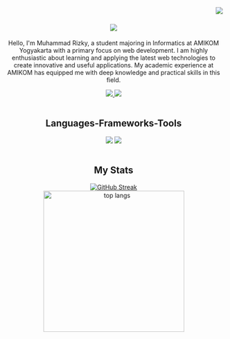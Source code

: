 <img align="right" src="https://visitor-badge.laobi.icu/badge?page_id=rizkyjackbar.rizkyjackbar" />

<h1 align="center">
    <img src="https://readme-typing-svg.herokuapp.com/?font=Righteous&size=35&center=true&vCenter=true&width=500&height=70&duration=4000&lines=Hi+Everyone!+👋;+I'm+Muhammad+Rizky!;" />
</h1>

<p align="center">
    Hello, I'm Muhammad Rizky, a student majoring in Informatics at AMIKOM Yogyakarta with a primary focus on web development. I am highly enthusiastic about learning and applying the latest web technologies to create innovative and useful applications. My academic experience at AMIKOM has equipped me with deep knowledge and practical skills in this field.
</p> 

<div align="center"></div>
 
<div align="center"> 
  <a href="https://www.linkedin.com/in/muhammad-rizky-842606218/" target="_blank">
    <img src="https://img.shields.io/badge/LinkedIn-0077B5?style=for-the-badge&logo=linkedin&logoColor=white" target="_blank" />
  </a>
  <a href="https://rizkyjackbar.com" target="_blank">
     <img src="https://img.shields.io/badge/website-000000?style=for-the-badge&logo=About.me&logoColor=white" target="_blank" /> 
  </a>
</div>

<br/>

<h2 align="center">Languages-Frameworks-Tools</h2>
<div align="center">
    <img src="https://skillicons.dev/icons?i=html,css,javascript,bootstrap,tailwind,vscode,github,figma" />
    <img src="https://skillicons.dev/icons?i=react,vite,express,mysql,npm,postman" />
</div>

<br/>

<h2 align="center">My Stats</h2>
<div align="center">
    <a href="https://git.io/streak-stats"><img src="https://streak-stats.demolab.com?user=rizkyjackbar&theme=highcontrast&hide_border=true&border_radius=6.6&locale=id" alt="GitHub Streak" /></a>
</div>
<div align="center">
    <img width=325 align="center" src="https://github-readme-stats-salesp07.vercel.app/api/top-langs/?username=rizkyjackbar&hide=HTML&langs_count=8&layout=compact&theme=highcontrast&hide_border=true&border_radius=6.6&size_weight=0.5&count_weight=0.5&exclude_repo=github-readme-stats" alt="top langs" />
</div>

